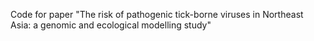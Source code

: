 Code for paper "The risk of pathogenic tick-borne viruses in Northeast Asia: a genomic and ecological modelling study"
